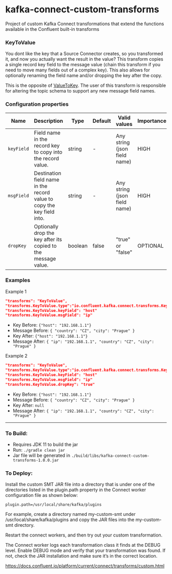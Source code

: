# kafka-connect-custom-transforms
Project of custom Kafka Connect transformations that extend the functions available in the Confluent built-in transforms

### KeyToValue

You dont like the key that a Source Connector creates, so you transformed it, and now you actually want the result in the value? This transform copies a single record key field to the message value (chain this transform if you need to move many fields out of a complex key). This also allows for optionally renaming the field name and/or dropping the key after the copy.

This is the opposite of [ValueToKey](https://docs.confluent.io/platform/current/connect/transforms/valuetokey.html).
The user of this transform is responsible for altering the topic schema to support any new message field names.

### Configuration properties

|Name|Description|Type|Default|Valid values|Importance|
|---|---|---|---|---|---|
|`keyField`|Field name in the record key to copy into the record value.|string|-|Any string (json field name)|HIGH
|`msgField`|Destination field name in the record value to copy the key field into.|string|-|Any string (json field name)|HIGH
|`dropKey`|Optionally drop the key after its copied to the message value.|boolean|false|"true" or "false"|OPTIONAL

### Examples

Example 1

```json
"transforms": "KeyToValue",
"transforms.KeyToValue.type":"io.confluent.kafka.connect.transforms.KeyToValue",
"transforms.KeyToValue.keyField": "host"
"transforms.KeyToValue.msgField": "ip"
```

* Key Before: `{"host": "192.168.1.1"}`
* Message Before: `{ "country": "CZ", "city": "Prague" }`
* Key After: `{"host": "192.168.1.1"}`
* Message After: `{ "ip": "192.168.1.1", "country": "CZ", "city": "Prague" }`

Example 2

```json
"transforms": "KeyToValue",
"transforms.KeyToValue.type":"io.confluent.kafka.connect.transforms.KeyToValue",
"transforms.KeyToValue.keyField": "host"
"transforms.KeyToValue.msgField": "ip"
"transforms.KeyToValue.dropKey": "true"
```

* Key Before: `{"host": "192.168.1.1"}`
* Message Before: `{ "country": "CZ", "city": "Prague" }`
* Key After: `null`
* Message After: `{ "ip": "192.168.1.1", "country": "CZ", "city": "Prague" }`

---------

### To Build:

- Requires JDK 11 to build the jar
- Run: `./gradle clean jar`
- Jar file will be generated in `./build/libs/kafka-connect-custom-transforms-1.0.0.jar`

### To Deploy:
Install the custom SMT JAR file into a directory that is under one of the directories listed in the plugin.path property in the Connect worker configuration file as shown below:

`plugin.path=/usr/local/share/kafka/plugins`

For example, create a directory named my-custom-smt under /usr/local/share/kafka/plugins and copy the JAR files into the my-custom-smt directory.

Restart the connect workers, and then try out your custom transformation.

The Connect worker logs each transformation class it finds at the DEBUG level. Enable DEBUG mode and verify that your transformation was found. If not, check the JAR installation and make sure it’s in the correct location.

https://docs.confluent.io/platform/current/connect/transforms/custom.html

